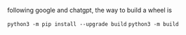 following google and chatgpt, the way to build a wheel is 

```python3 -m pip install --upgrade build```
```python3 -m build```